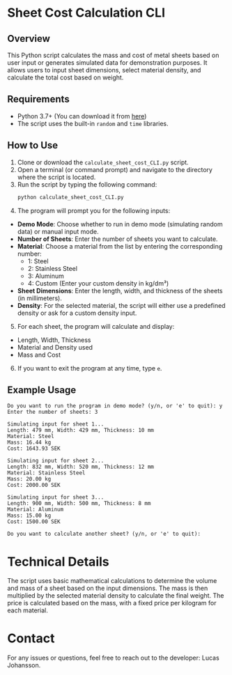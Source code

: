 # Sheet Cost Calculation CLI

## Overview
This Python script calculates the mass and cost of metal sheets based on user input or generates simulated data for demonstration purposes. It allows users to input sheet dimensions, select material density, and calculate the total cost based on weight.

## Requirements
- Python 3.7+ (You can download it from [here](https://www.python.org/downloads/))
- The script uses the built-in `random` and `time` libraries.

## How to Use

1. Clone or download the `calculate_sheet_cost_CLI.py` script.
2. Open a terminal (or command prompt) and navigate to the directory where the script is located.
3. Run the script by typing the following command:
    ```bash
    python calculate_sheet_cost_CLI.py
4. The program will prompt you for the following inputs:
- **Demo Mode**: Choose whether to run in demo mode (simulating random data) or manual input mode.
- **Number of Sheets**: Enter the number of sheets you want to calculate.
- **Material**: Choose a material from the list by entering the corresponding number:
  - 1: Steel
  - 2: Stainless Steel
  - 3: Aluminum
  - 4: Custom (Enter your custom density in kg/dm³)
- **Sheet Dimensions**: Enter the length, width, and thickness of the sheets (in millimeters).
- **Density**: For the selected material, the script will either use a predefined density or ask for a custom density input.

5. For each sheet, the program will calculate and display:
- Length, Width, Thickness
- Material and Density used
- Mass and Cost

6. If you want to exit the program at any time, type `e`.

## Example Usage

```text
Do you want to run the program in demo mode? (y/n, or 'e' to quit): y
Enter the number of sheets: 3

Simulating input for sheet 1...
Length: 479 mm, Width: 429 mm, Thickness: 10 mm
Material: Steel
Mass: 16.44 kg
Cost: 1643.93 SEK

Simulating input for sheet 2...
Length: 832 mm, Width: 520 mm, Thickness: 12 mm
Material: Stainless Steel
Mass: 20.00 kg
Cost: 2000.00 SEK

Simulating input for sheet 3...
Length: 900 mm, Width: 500 mm, Thickness: 8 mm
Material: Aluminum
Mass: 15.00 kg
Cost: 1500.00 SEK

Do you want to calculate another sheet? (y/n, or 'e' to quit):
``````

# Technical Details

The script uses basic mathematical calculations to determine the volume and mass of a sheet based on the input dimensions. The mass is then multiplied by the selected material density to calculate the final weight. The price is calculated based on the mass, with a fixed price per kilogram for each material.

# Contact

For any issues or questions, feel free to reach out to the developer: Lucas Johansson.
